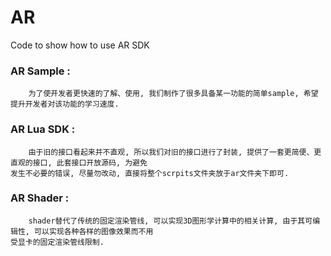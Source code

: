 # AR
Code to show how to use AR SDK

### AR Sample :
```
    为了使开发者更快速的了解、使用, 我们制作了很多具备某一功能的简单sample, 希望提升开发者对该功能的学习速度.
```
  
### AR Lua SDK :
```
    由于旧的接口看起来并不直观, 所以我们对旧的接口进行了封装, 提供了一套更简便、更直观的接口, 此套接口开放源码, 为避免
发生不必要的错误, 尽量勿改动, 直接将整个scrpits文件夹放于ar文件夹下即可.
```


### AR Shader :
```
    shader替代了传统的固定渲染管线, 可以实现3D图形学计算中的相关计算, 由于其可编辑性, 可以实现各种各样的图像效果而不用
受显卡的固定渲染管线限制.
```
